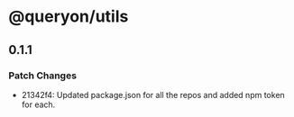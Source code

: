 # @queryon/utils

## 0.1.1

### Patch Changes

- 21342f4: Updated package.json for all the repos and added npm token for each.
